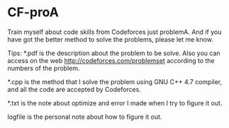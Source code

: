 CF-proA
=======

Train myself about code skills from Codeforces just problemA.
And if you have got the better method to solve the problems, please let me know.

Tips:
*.pdf is the description about the problem to be solve. Also you can access on the web http://codeforces.com/problemset according to the numbers of the problem.

*.cpp is the method that I solve the problem using GNU C++ 4.7 compiler, and all the code are accepted by Codeforces.

*.txt is the note about optimize and error I made when I try to figure it out.

logfile is the personal note about how to figure it out.
